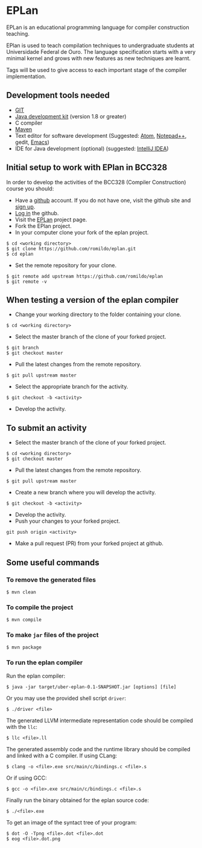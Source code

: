 # EPLan

EPLan is an educational programming language for compiler construction teaching.

EPlan is used to teach compilation techniques to undergraduate
students at Universidade Federal de Ouro. The language specification
starts with a very minimal kernel and grows with new features as new
techniques are learnt.

Tags will be used to give access to each important stage of the
compiler implementation.

## Development tools needed

- [GIT](https://git-scm.com/)
- [Java development kit](http://www.oracle.com/technetwork/java/javase/downloads/) (version 1.8 or greater)
- C compiler
- [Maven](https://maven.apache.org/)
- Text editor for software development (Suggested: [Atom](https://atom.io/), [Notepad++](https://notepad-plus-plus.org/), gedit, [Emacs](https://www.gnu.org/software/emacs/))
- IDE for Java development (optional) (suggested: [IntelliJ IDEA](https://www.jetbrains.com/idea/))

## Initial setup to work with EPlan in BCC328

In order to develop the activities of the BCC328 (Compiler Construction) course you should:

- Have a [github](https://github.com/) account. If you do not have one, visit the github site and [sign up](https://github.com/join).
- [Log in](https://github.com/login) the github.
- Visit the [EPLan](https://github.com/romildo/eplan) project page.
- Fork the EPlan project.
- In your computer clone your fork of the eplan project.
```
$ cd <working directory>
$ git clone https://github.com/romildo/eplan.git
$ cd eplan
```
- Set the remote repository for your clone.
```
$ git remote add upstream https://github.com/romildo/eplan
$ git remote -v
```

## When testing a version of the eplan compiler

- Change your working directory to the folder containing your clone.
```
$ cd <working directory>
```
- Select the master branch of the clone of your forked project.
```
$ git branch
$ git checkout master
```
- Pull the latest changes from the remote repository.
```
$ git pull upstream master
```
- Select the appropriate branch for the activity.
```
$ git checkout -b <activity>
```
- Develop the activity.

## To submit an activity

- Select the master branch of the clone of your forked project.
```
$ cd <working directory>
$ git checkout master
```
- Pull the latest changes from the remote repository.
```
$ git pull upstream master
```
- Create a new branch where you will develop the activity.
```
$ git checkout -b <activity>
```
- Develop the activity.
- Push your changes to your forked project.
```
git push origin <activity>
```
- Make a pull request (PR) from your forked project at github.

## Some useful commands

### To remove the generated files 

```
$ mvn clean
```

### To compile the project

```
$ mvn compile

```

### To make `jar` files of the project

```
$ mvn package
```

### To run the eplan compiler

Run the eplan compiler:

```
$ java -jar target/uber-eplan-0.1-SNAPSHOT.jar [options] [file]
```

Or you may use the provided shell script `driver`:

```
$ ./driver <file>
```

The generated LLVM intermediate representation code should be compiled with the `llc`:

```
$ llc <file>.ll
```

The generated assembly code and the runtime library should be compiled and linked with a C compiler. If using CLang:

```
$ clang -o <file>.exe src/main/c/bindings.c <file>.s
```

Or if using GCC:

```
$ gcc -o <file>.exe src/main/c/bindings.c <file>.s
```

Finally run the binary obtained for the eplan source code:

```
$ ./<file>.exe
```

To get an image of the syntact tree of your program:

```
$ dot -O -Tpng <file>.dot <file>.dot
$ eog <file>.dot.png
```
